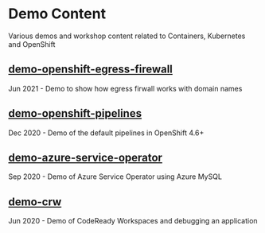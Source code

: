 # Demo Content

Various demos and workshop content related to Containers, Kubernetes and OpenShift

## [demo-openshift-egress-firewall](demo-openshift-egress-firewall)

Jun 2021 - Demo to show how egress firwall works with domain names

## [demo-openshift-pipelines](demo-openshift-pipelines)

Dec 2020 - Demo of the default pipelines in OpenShift 4.6+

## [demo-azure-service-operator](demo-azure-service-operator)

Sep 2020 - Demo of Azure Service Operator using Azure MySQL 

## [demo-crw](demo-crw)

Jun 2020 - Demo of CodeReady Workspaces and debugging an application 



